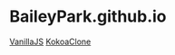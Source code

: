 # BaileyPark.github.io

[VanillaJS][VanillaJSLink]
[KokoaClone][KokoaCloneLink]

[VanillaJSLink]: https://baileypark.github.io/VanillaJS "VanillaJS"
[KokoaCloneLink]: https://baileypark.github.io/KokoaClone "KokoaClone"
